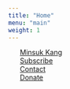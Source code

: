 ```yaml
---
title: "Home"
menu: "main"
weight: 1
---
```

<style>
  ul {
   list-style: none; 
  }
  main {
    border-style: outset;
  }
</style>
- [Minsuk Kang](https://kangminsuk.com/about)
- [Subscribe](https://kangminsuk.com/subscribe)
- [Contact](https://letterbird.co/kang)
- [Donate](https://buy.stripe.com/7sIeWh0Crbe67hS4gh)